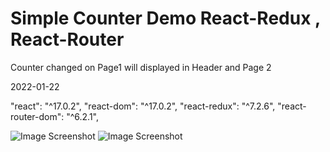 # Simple Counter Demo React-Redux , React-Router  

Counter changed on Page1 will displayed in Header and Page 2

2022-01-22

"react": "^17.0.2",
"react-dom": "^17.0.2",
"react-redux": "^7.2.6",
"react-router-dom": "^6.2.1",

![Image Screenshot](page1.PNG)
![Image Screenshot](page2.PNG)
